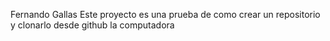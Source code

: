 Fernando Gallas
Este proyecto es una prueba de como crear un repositorio y clonarlo desde github la computadora